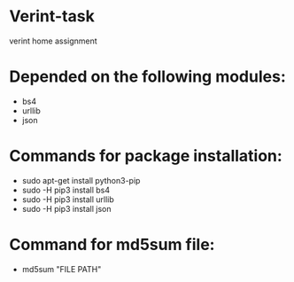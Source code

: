 # Verint-task
verint home assignment


Depended on the following modules:
====
* bs4
* urllib
* json


Commands for package installation:
=====

* sudo apt-get install python3-pip
* sudo -H pip3 install bs4
* sudo -H pip3 install urllib
* sudo -H pip3 install json


Command for md5sum file: 
======
* md5sum "FILE PATH"

